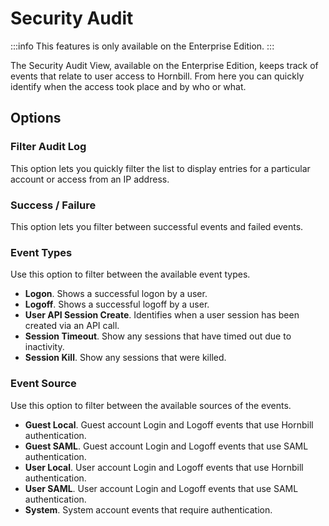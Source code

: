 # Security Audit

:::info
This features is only available on the Enterprise Edition.
:::

The Security Audit View, available on the Enterprise Edition, keeps track of events that relate to user access to Hornbill. From here you can quickly identify when the access took place and by who or what.

## Options

### Filter Audit Log
This option lets you quickly filter the list to display entries for a particular account or access from an IP address.

### Success / Failure
This option lets you filter between successful events and failed events.

### Event Types
Use this option to filter between the available event types.

* **Logon**. Shows a successful logon by a user.
* **Logoff**. Shows a successful logoff by a user.
* **User API Session Create**. Identifies when a user session has been created via an API call.
* **Session Timeout**. Show any sessions that have timed out due to inactivity.
* **Session Kill**. Show any sessions that were killed.

### Event Source
Use this option to filter between the available sources of the events.
* **Guest Local**. Guest account Login and Logoff events that use Hornbill authentication.
* **Guest SAML**. Guest account Login and Logoff events that use SAML authentication.
* **User Local**. User account Login and Logoff events that use Hornbill authentication.
* **User SAML**. User account Login and Logoff events that use SAML authentication.
* **System**. System account events that require authentication.